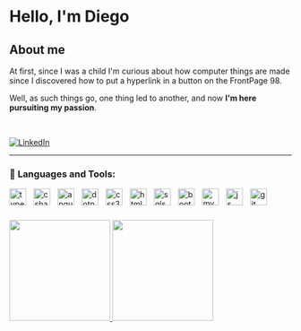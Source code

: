 # Hello, I'm Diego

## **About me**
<p align="left">
At first, since I was a child I'm curious about how computer things are made since I discovered how to put a hyperlink in a button on the FrontPage 98.

Well, as such things go, one thing led to another, and now **I'm here pursuiting my passion**.
</p>
<br>

[![LinkedIn][linkedin-shield]][linkedin-url]

---


### 📲 **Languages and Tools:**

<img align="left" alt="typescript" width="30px" style="padding-right:10px;" src="https://cdn.jsdelivr.net/gh/devicons/devicon/icons/typescript/typescript-plain.svg" />
<img align="left" alt="cshasrp" width="30px" style="padding-right:10px;" src="https://cdn.jsdelivr.net/gh/devicons/devicon/icons/csharp/csharp-original.svg" />
<img align="left" alt="angular" width="30px" style="padding-right:10px;" src="https://cdn.jsdelivr.net/gh/devicons/devicon/icons/angularjs/angularjs-plain.svg" />
<img align="left" alt="dotnet" width="30px" style="padding-right:10px;" src="https://cdn.jsdelivr.net/gh/devicons/devicon/icons/dotnetcore/dotnetcore-original.svg" />
<img align="left" alt="css3" width="30px" style="padding-right:10px;" src="https://cdn.jsdelivr.net/gh/devicons/devicon/icons/css3/css3-plain.svg" />
<img align="left" alt="html5" width="30px" style="padding-right:10px;" src="https://cdn.jsdelivr.net/gh/devicons/devicon/icons/html5/html5-plain.svg" />
<img align="left" alt="sqlserver" width="30px" style="padding-right:10px;" src="https://cdn.jsdelivr.net/gh/devicons/devicon/icons/sqlite/sqlite-original.svg" />
<img align="left" alt="bootstrap" width="30px" style="padding-right:10px;" src="https://cdn.jsdelivr.net/gh/devicons/devicon/icons/bootstrap/bootstrap-original.svg" />
<img align="left" alt="mysql" width="30px" style="padding-right:10px;" src="https://cdn.jsdelivr.net/gh/devicons/devicon/icons/mysql/mysql-original-wordmark.svg" />
<img align="left" alt="js" width="30px" style="padding-right:10px;" src="https://cdn.jsdelivr.net/gh/devicons/devicon/icons/javascript/javascript-original.svg" />
<img align="left" alt="git" width="30px" style="padding-right:10px;" src="https://cdn.jsdelivr.net/gh/devicons/devicon/icons/git/git-original.svg" />
<br>

#
<div>
    <a href="https://github.com/dimaggessi">
    <img height="180em" src="https://github-readme-stats.vercel.app/api?username=dimaggessi&show_icons=true&theme=tokyonight">
    <img height="180em" src="https://github-readme-stats.vercel.app/api/top-langs/?username=dimaggessi&layout=compact&theme=tokyonight">


<!--- Shields --->
[linkedin-shield]: https://img.shields.io/badge/LinkedIn-0077B5?style=for-the-badge&logo=linkedin&logoColor=white

<!--- Urls --->
[linkedin-url]: https://br.linkedin.com/in/diegosmteixeira
